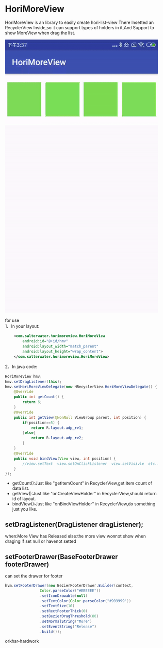# HoriMoreView
HoriMoreView is an library to easily create hori-list-view
There Insetted an RecyclerView Inside,so it can support types of holders in it,And Support to show MoreView when drag the list.

![image](https://github.com/15563988825/HoriMoreView/blob/master/1.gif)

for use <br>
1、In your layout:
```xml
    <com.salterwater.horimoreview.HoriMoreView
        android:id="@+id/hmv"
        android:layout_width="match_parent"
        android:layout_height="wrap_content">
    </com.salterwater.horimoreview.HoriMoreView>
```
2、In java code:
```java
HoriMoreView hmv;
hmv.setDragListener(this);
hmv.setHoriMoreViewDelegate(new HRecyclerView.HoriMoreViewDelegate() {
    @Override
    public int getCount() {
        return 6;
    }
    @Override
    public int getView(@NonNull ViewGroup parent, int position) {
        if(position==5) {
            return R.layout.adp_rv1;
        }else{
            return R.layout.adp_rv2;
        }
    }
    @Override
    public void bindView(View view, int position) {
        //view.setText  view.setOnClickListener  view.setVisivle  etc...
    }
});
```
* getCount():Just like "getItemCount" in RecyclerView,get item count of data list.<br>
* getView():Just like "onCreateViewHolder" in RecyclerView,should return id of layout.<br>
* bindView():Just like "onBindViewHolder" in RecyclerView,do something just you like.<br>

setDragListener(DragListener dragListener);
-------
when:More View has Released
else:the more view wonnot show when draging if set null or havenot setted

setFooterDrawer(BaseFooterDrawer footerDrawer)
-------
can set the drawer for footer
```java
hvm.setFooterDrawer(new BezierFooterDrawer.Builder(context,
                Color.parseColor("#EEEEEE"))
                .setIconDrawable(null)
                .setTextColor(Color.parseColor("#999999"))
                .setTextSize(10)
                .setRectFooterThick(0)
                .setBezierDragThreshold(80)
                .setNormalString("More")
                .setEventString("Release")
                .build());
```

orkhar-hardwork
